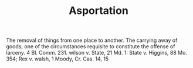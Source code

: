 ---
title: Asportation
letter: A
permalink: "/definitions/asportation.html"
body: 'The removal of things from one place to another. The carrying away of goods;
  one of the circumstances requisite to constitute the offense of larceny. 4 Bl. Comm.
  231. wilson v. State, 21 Md. 1: State v. Higgins, 88 Mo. 354; Rex v. walsh, 1 Moody,
  Cr. Cas. 14, 15'
published_at: '2018-07-07'
source: Black's Law Dictionary
layout: post
---